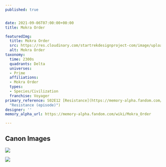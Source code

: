 ```yaml
---
published: true


date: 2021-09-06T07:00:00+00:00
title: Mokra Order

featuredImg:
  title: Mokra Order
  src: https://res.cloudinary.com/startrekdesignproject-com/image/upload/v1631145913/Mokran.png
  alt: Mokra Order
taxonomy:
  time: 2300s
  quadrants: Delta
  universes:
  - Prime
  affiliations:
  - Mokra Order
  types:
  - Species/Civilization
  franchise: Voyager
primary_reference: S02E12 [Resistance](https://memory-alpha.fandom.com/wiki/Resistance_(episode)
  "Resistance (episode)")
designer: ''
memory_alpha_url: https://memory-alpha.fandom.com/wiki/Mokra_Order

---
```

## Canon Images

![](https://res.cloudinary.com/startrekdesignproject-com/image/upload/v1631145913/Mokran-_Resistance_2_7.jpg)

![](https://res.cloudinary.com/startrekdesignproject-com/image/upload/v1631145913/Mokran-_Resistance_2.jpg)